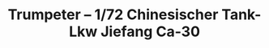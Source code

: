 ---
layout: product
title: "Trumpeter – 1/72 Chinesischer Tank-Lkw Jiefang Ca-30"
price: "1100" 
desc: "N/A"
img_path: "/assets/img/TRU01104.webp"
brand: "N/A"
available: false
special_offer: false
new: false
soon: false
cat: "010000"
subcat: "013400"
subsubcat: "0N/A"
sifra: "TRU01104"
popular: false
---
